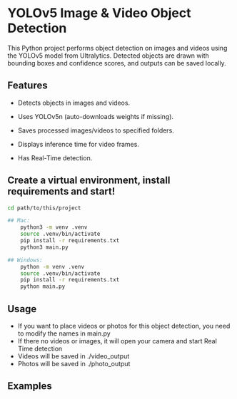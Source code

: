 # YOLOv5 Image & Video Object Detection

This Python project performs object detection on images and videos using the YOLOv5 model from Ultralytics. Detected objects are drawn with bounding boxes and confidence scores, and outputs can be saved locally.

## Features

- Detects objects in images and videos.

- Uses YOLOv5n (auto-downloads weights if missing).

- Saves processed images/videos to specified folders.

- Displays inference time for video frames.

- Has Real-Time detection.

## Create a virtual environment, install requirements and start!
```bash
cd path/to/this/project

## Mac:
    python3 -m venv .venv
    source .venv/bin/activate
    pip install -r requirements.txt
    python3 main.py

## Windows:
    python -m venv .venv
    source .venv/bin/activate
    pip install -r requirements.txt
    python main.py
```

## Usage
- If you want to place videos or photos for this object detection, you need to modify the names in main.py
- If there no videos or images, it will open your camera and start Real Time detection 
- Videos will be saved in ./video_output
- Photos will be saved in ./photo_output


## Examples